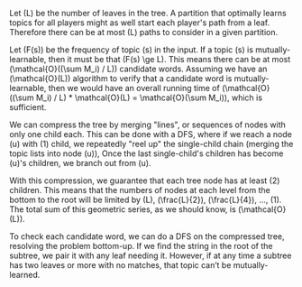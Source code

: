 Let \(L\) be the number of leaves in the tree. A partition that optimally learns topics for all players might as well start each player's path from a leaf. Therefore there can be at most \(L\) paths to consider in a given partition.

Let \(F(s)\) be the frequency of topic \(s\) in the input. If a topic \(s\) is mutually-learnable, then it must be that \(F(s) \ge L\). This means there can be at most \(\mathcal{O}((\sum M_i) / L)\) candidate words. Assuming we have an \(\mathcal{O}(L)\) algorithm to verify that a candidate word is mutually-learnable, then we would have an overall running time of \(\mathcal{O}((\sum M_i) / L) * \mathcal{O}(L) = \mathcal{O}(\sum M_i)\), which is sufficient.

We can compress the tree by merging "lines", or sequences of nodes with only one child each. This can be done with a DFS, where if we reach a node \(u\) with \(1\) child, we repeatedly "reel up" the single-child chain (merging the topic lists into node \(u\)), Once the last single-child's children has become \(u\)'s children, we branch out from \(u\).

With this compression, we guarantee that each tree node has at least \(2\) children. This means that the numbers of nodes at each level from the bottom to the root will be limited by \(L\), \(\frac{L}{2}\), \(\frac{L}{4}\), …, \(1\). The total sum of this geometric series, as we should know, is \(\mathcal{O}(L)\).

To check each candidate word, we can do a DFS on the compressed tree, resolving the problem bottom-up. If we find the string in the root of the subtree, we pair it with any leaf needing it. However, if at any time a subtree has two leaves or more with no matches, that topic can’t be mutually-learned.
